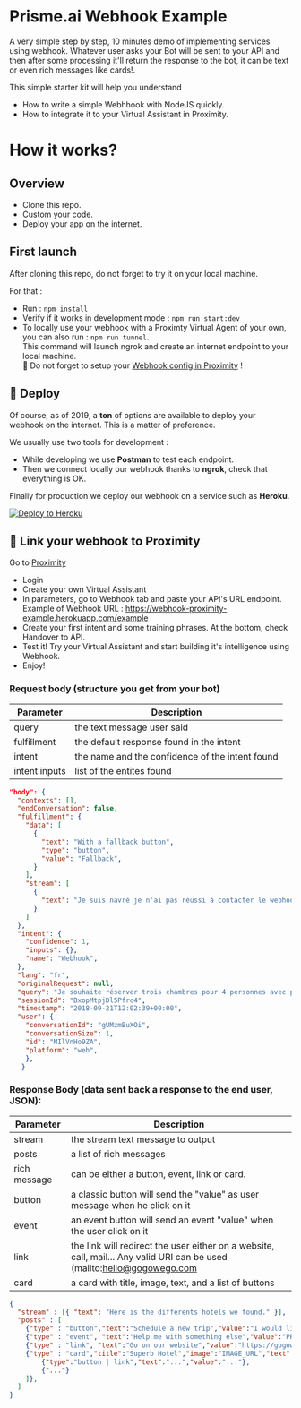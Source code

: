 # Prisme.ai Webhook Example

A very simple step by step, 10 minutes demo of implementing services using webhook. Whatever user asks your Bot will be sent to your API and then after some processing it'll return the response to the bot, it can be text or even rich messages like cards!.

This simple starter kit will help you understand

- How to write a simple Webhhook with NodeJS quickly.
- How to integrate it to your Virtual Assistant in Proximity.

# How it works?

## Overview

- Clone this repo.
- Custom your code.
- Deploy your app on the internet.

## First launch

After cloning this repo, do not forget to try it on your local machine.

For that :
- Run : `npm install`
- Verify if it works in development mode : `npm run start:dev`
- To locally use your webhook with a Proximty Virtual Agent of your own, you can also run : `npm run tunnel`.   
This command will launch ngrok and create an internet endpoint to your local machine.  
:rotating_light: Do not forget to setup your [Webhook config in Proximity](#link-your-webhook-to-proximity) !

## :rocket: Deploy

Of course, as of 2019, a **ton** of options are available to deploy your webhook on the internet. This is a matter of preference.

We usually use two tools for development :

- While developing we use **Postman** to test each endpoint.
- Then we connect locally our webhook thanks to **ngrok**, check that everything is OK.

Finally for production we deploy our webhook on a service such as **Heroku**.

[![Deploy to Heroku](https://www.herokucdn.com/deploy/button.svg)](https://heroku.com/deploy)

## :tada: Link your webhook to Proximity

Go to [Proximity](https://www.gogowego.com/login)

- Login
- Create your own Virtual Assistant
- In parameters, go to Webhook tab and paste your API's URL endpoint. Example of Webhook URL : https://webhook-proximity-example.herokuapp.com/example
- Create your first intent and some training phrases. At the bottom, check Handover to API.
- Test it! Try your Virtual Assistant and start building it's intelligence using Webhook.
- Enjoy!

### Request body (structure you get from your bot)

| Parameter     | Description                                     |
| ------------- | ----------------------------------------------- |
| query         | the text message user said                      |
| fulfillment   | the default response found in the intent        |
| intent        | the name and the confidence of the intent found |
| intent.inputs | list of the entites found                       |

```json
"body": {
  "contexts": [],
  "endConversation": false,
  "fulfillment": {
    "data": [
      {
        "text": "With a fallback button",
        "type": "button",
        "value": "Fallback",
      }
    ],
    "stream": [
      {
        "text": "Je suis navré je n'ai pas réussi à contacter le webhook.",
      }
    ]
  },
  "intent": {
    "confidence": 1,
    "inputs": {},
    "name": "Webhook",
  },
  "lang": "fr",
  "originalRequest": null,
  "query": "Je souhaite réserver trois chambres pour 4 personnes avec petit déjeuner",
  "sessionId": "BxopMtpjDl5Pfrc4",
  "timestamp": "2018-09-21T12:02:39+00:00",
  "user": {
    "conversationId": "gUMzmBuXOi",
    "conversationSize": 1,
    "id": "MIlVnHo9ZA",
    "platform": "web",
    },
   }
```

### Response Body (data sent back a response to the end user, JSON):

| Parameter    | Description                                                                                                             |
| ------------ | ----------------------------------------------------------------------------------------------------------------------- |
| stream       | the stream text message to output                                                                                       |
| posts         | a list of rich messages                                                                                                 |
| rich message | can be either a button, event, link or card.                                                                            |
| button       | a classic button will send the "value" as user message when he click on it                                              |
| event        | an event button will send an event "value" when the user click on it                                                    |
| link         | the link will redirect the user either on a website, call, mail... Any valid URI can be used (mailto:hello@gogowego.com | tel:PHONENUMBER ...). |
| card         | a card with title, image, text, and a list of buttons                                                                   |

```json
{
  "stream" : [{ "text": "Here is the differents hotels we found." }],
  "posts" : [
    {"type" : "button","text":"Schedule a new trip","value":"I would like to schedule a trip"},
    {"type" : "event", "text":"Help me with something else","value":"PROPOSALS"},
    {"type" : "link", "text":"Go on our website","value":"https://gogowego.com"},
    {"type" : "card","title":"Superb Hotel","image":"IMAGE_URL","text":"Our hotel is one of...","buttons":[
        {"type":"button | link","text":"...","value":"..."},
        {"..."}
    ]},
  ]
}
```
